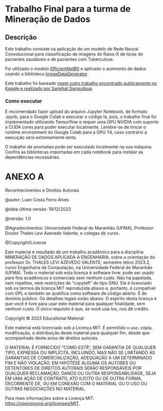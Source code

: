 # Trabalho Final para a turma de Mineração de Dados

## Descrição

Este trabalho consiste na aplicação de um modelo de Rede Neural Convolucional para classificação de imagens de Raios-X de tórax de pacientes saudáveis e de pacientes com Tuberculose.

Foi utilizado o modelo [EfficientNetB0](https://keras.io/api/applications/efficientnet/) e aplicado o aumnento de dados usando a biblioteca [ImageDataGenerator](https://keras.io/api/preprocessing/image/#imagedatagenerator-class).

Este trabalho foi baseado [neste outro trabalho encontrado publicamente no Kaggle e realizado por Sanphat Sangudsup](https://www.kaggle.com/code/sanphats/tuberculosis-classification-densenet121-gradcam/notebook#Grad-cam-evaluation) 

### Como executar

É recomendado fazer upload do arquivo Jupyter Notebook, de formato .ipynb, para o Google Colab e executar o código lá, pois, o trabalho final foi implementado utilizando Tensorflow e requer uma GPU NVIDIA com suporte a CUDA cores para poder executar localmente. Lembre-se de trocar o runtime environment do Google Colab para a GPU T4, caso contrário a execução será extremamente lenta.

O trabalho de anomalias pode ser executado localmente na sua máquina. Confira as bibliotecas importadas em cada notebook para instalar as dependências necessárias.

# ANEXO A

Reconhecimentos e Direitos Autorais

@autor: Luan Costa Ferro Alves

@data última versão: 19/12/2023

@versão: 1.0

@Agradecimentos: Universidade Federal do Maranhão (UFMA), Professor Doutor Thales Levi Azevedo Valente, e colegas de curso.

@Copyright/License

Este material é resultado de um trabalho acadêmico para a disciplina MINERAÇÃO DE DADOS APLICADA À ENGENHARIA, sobre a orientação do professor Dr. THALES LEVI AZEVEDO VALENTE, semestre letivo 2023.2, curso Engenharia da Computação, na Universidade Federal do Maranhão (UFMA). Todo o material sob esta licença é software livre: pode ser usado para fins acadêmicos e comerciais sem nenhum custo. Não há papelada, nem royalties, nem restrições de "copyleft" do tipo GNU. Ele é licenciado sob os termos da licença MIT reproduzida abaixo e, portanto, é compatível com GPL e também se qualifica como software de código aberto. É de domínio público. Os detalhes legais estão abaixo. O espírito desta licença é que você é livre para usar este material para qualquer finalidade, sem nenhum custo. O único requisito é que, se você usá-los, nos dê crédito.

Copyright © 2023 Educational Material

Este material está licenciado sob a Licença MIT. É permitido o uso, cópia, modificação, e distribuição deste material para qualquer fim, desde que acompanhado deste aviso de direitos autorais.

O MATERIAL É FORNECIDO "COMO ESTÁ", SEM GARANTIA DE QUALQUER TIPO, EXPRESSA OU IMPLÍCITA, INCLUINDO, MAS NÃO SE LIMITANDO ÀS GARANTIAS DE COMERCIALIZAÇÃO, ADEQUAÇÃO A UM DETERMINADO FIM E NÃO VIOLAÇÃO. EM HIPÓTESE ALGUMA OS AUTORES OU DETENTORES DE DIREITOS AUTORAIS SERÃO RESPONSÁVEIS POR QUALQUER RECLAMAÇÃO, DANOS OU OUTRA RESPONSABILIDADE, SEJA EM UMA AÇÃO DE CONTRATO, ATO ILÍCITO OU DE OUTRA FORMA, DECORRENTE DE, OU EM CONEXÃO COM O MATERIAL OU O USO OU OUTRAS NEGOCIAÇÕES NO MATERIAL.

Para mais informações sobre a Licença MIT: https://opensource.org/licenses/MIT.